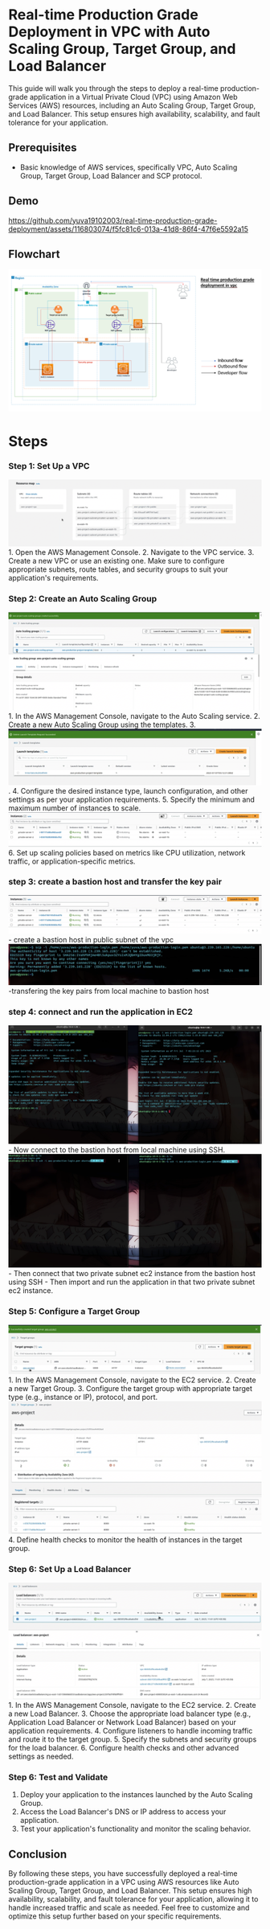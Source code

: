 # Real-time Production Grade Deployment in VPC with Auto Scaling Group, Target Group, and Load Balancer

This guide will walk you through the steps to deploy a real-time production-grade application in a Virtual Private Cloud (VPC) using Amazon Web Services (AWS) resources, including an Auto Scaling Group, Target Group, and Load Balancer. This setup ensures high availability, scalability, and fault tolerance for your application.

## Prerequisites
- Basic knowledge of AWS services, specifically VPC, Auto Scaling Group, Target Group, Load Balancer and SCP protocol.

## Demo

https://github.com/yuva19102003/real-time-production-grade-deployment/assets/116803074/f5fc81c6-013a-41d8-86f4-47f6e5592a15

## Flowchart
   <img src="flowchart1.png"/> 
   
# Steps

### Step 1: Set Up a VPC
<img src="VPC.png"/>
1. Open the AWS Management Console.
2. Navigate to the VPC service.
3. Create a new VPC or use an existing one. Make sure to configure appropriate subnets, route tables, and security groups to suit your application's requirements.

### Step 2: Create an Auto Scaling Group
<img src="auto scaling group.png"/>
1. In the AWS Management Console, navigate to the Auto Scaling service.
2. Create a new Auto Scaling Group using the templates. 
3. <img src="Template.png"/>.
4. Configure the desired instance type, launch configuration, and other settings as per your application requirements.
5. Specify the minimum and maximum number of instances to scale.
<img src="private subnet ec2 instance.png"/>
6. Set up scaling policies based on metrics like CPU utilization, network traffic, or application-specific metrics.
   
### step 3: create a bastion host and transfer the key pair
<img src="bastion host.png"/>
- create a bastion host in public subnet of the vpc
<img src="scp.png"/>
-transfering the key pairs from local machine to bastion host

 ### step 4: connect and run the application in EC2
 <img src="connect to bastion host.png"/>
- Now connect to the bastion host from local machine using SSH.
<img src="connect to private subnet ec2.png"/>
- Then connect that two private subnet ec2 instance from the bastion host using SSH
- Then import and run the application in that two private subnet ec2 instance.

### Step 5: Configure a Target Group
<img src="Target group.png"/>
1. In the AWS Management Console, navigate to the EC2 service.
2. Create a new Target Group.
3. Configure the target group with appropriate target type (e.g., instance or IP), protocol, and port.
<img src="Target group health.png"/>
4. Define health checks to monitor the health of instances in the target group.


### Step 6: Set Up a Load Balancer
<img src="load balancer.png"/>
1. In the AWS Management Console, navigate to the EC2 service.
2. Create a new Load Balancer.
3. Choose the appropriate load balancer type (e.g., Application Load Balancer or Network Load Balancer) based on your application requirements.
4. Configure listeners to handle incoming traffic and route it to the target group.
5. Specify the subnets and security groups for the load balancer.
6. Configure health checks and other advanced settings as needed.

### Step 6: Test and Validate

1. Deploy your application to the instances launched by the Auto Scaling Group.
2. Access the Load Balancer's DNS or IP address to access your application.
3. Test your application's functionality and monitor the scaling behavior.

## Conclusion

By following these steps, you have successfully deployed a real-time production-grade application in a VPC using AWS resources like Auto Scaling Group, Target Group, and Load Balancer. This setup ensures high availability, scalability, and fault tolerance for your application, allowing it to handle increased traffic and scale as needed. Feel free to customize and optimize this setup further based on your specific requirements.




